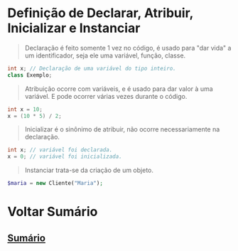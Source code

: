 # Definição de Declarar, Atribuir, Inicializar e Instanciar
> Declaração é feito somente 1 vez no código, é usado para "dar vida" a um identificador, seja ele uma variável, função, classe. 
```java
int x; // Declaração de uma variável do tipo inteiro.
class Exemplo;
```
> Atribuição ocorre com variáveis, e é usado para dar valor à uma variável. E pode ocorrer várias vezes durante o código.
```java
int x = 10;
x = (10 * 5) / 2;
```

> Inicializar é o sinônimo de atribuir, não ocorre necessariamente na declaração. 
```java
int x; // variável foi declarada.
x = 0; // variável foi inicializada.
```

> Instanciar trata-se da criação de um objeto.
```php
$maria = new Cliente("Maria");
```

# Voltar Sumário
## [Sumário](00-Sumario.md)